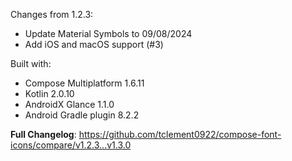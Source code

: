 Changes from 1.2.3:
- Update Material Symbols to 09/08/2024
- Add iOS and macOS support (#3)

Built with:
- Compose Multiplatform 1.6.11
- Kotlin 2.0.10
- AndroidX Glance 1.1.0
- Android Gradle plugin 8.2.2

**Full Changelog**: https://github.com/tclement0922/compose-font-icons/compare/v1.2.3...v1.3.0